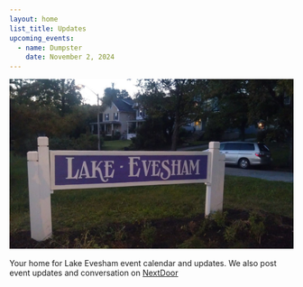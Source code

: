```yaml
---
layout: home
list_title: Updates
upcoming_events:
  - name: Dumpster
    date: November 2, 2024   
---
```


![Lake Evesham Neighborhood Sign](/img/sign.jpg)

Your home for Lake Evesham event calendar and updates. We also post event updates and conversation on [NextDoor](https://nextdoor.com)
